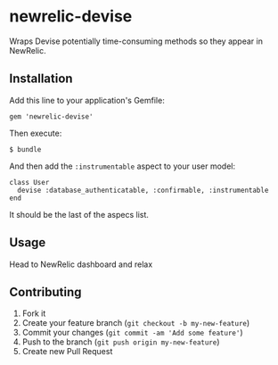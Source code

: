 # newrelic-devise

Wraps Devise potentially time-consuming methods so they appear in NewRelic. 

## Installation

Add this line to your application's Gemfile:

    gem 'newrelic-devise'

Then execute:

    $ bundle

And then add the `:instrumentable` aspect to your user model:

    class User
      devise :database_authenticatable, :confirmable, :instrumentable
    end

It should be the last of the aspecs list.

## Usage

Head to NewRelic dashboard and relax

## Contributing

1. Fork it
2. Create your feature branch (`git checkout -b my-new-feature`)
3. Commit your changes (`git commit -am 'Add some feature'`)
4. Push to the branch (`git push origin my-new-feature`)
5. Create new Pull Request
